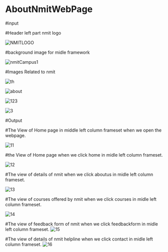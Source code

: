 # AboutNmitWebPage

#input

#Header left part nmit logo




![NMITLOGO](https://github.com/Bhavanamh/AboutNmitWebPage/assets/109859201/b09ec5ac-b6e3-471f-99b1-affbd0d3b9bb)





#background image for midle framework






![nmitCampus1](https://github.com/Bhavanamh/AboutNmitWebPage/assets/109859201/5293eb82-89d0-4ab6-ace5-1b18d0f5e80f)











#Images Related to nmit 






![th](https://github.com/Bhavanamh/AboutNmitWebPage/assets/109859201/0c37f638-a349-43bd-85e7-a0d982cf0190)


![about](https://github.com/Bhavanamh/AboutNmitWebPage/assets/109859201/4bcf638e-81cf-4eac-8f41-22c0f73b2f71)

![123](https://github.com/Bhavanamh/AboutNmitWebPage/assets/109859201/791c678a-e115-4ac1-a16d-594262f73b8a)


![3](https://github.com/Bhavanamh/AboutNmitWebPage/assets/109859201/a5339770-35e6-4af4-aff2-f3289d57dfa3)







#Output


#The View of Home page in middle left column frameset when we open the webpage.



![11](https://github.com/Bhavanamh/AboutNmitWebPage/assets/109859201/9e0775d4-1dd4-46f2-928b-068c2949e24d)

#the View of Home page when we click home in midle left column frameset. 

![12](https://github.com/Bhavanamh/AboutNmitWebPage/assets/109859201/280e90f8-0508-4a27-9431-ac6e59ac19ab)


#The view of details of nmit when we click aboutus in midle left column frameset. 

![13](https://github.com/Bhavanamh/AboutNmitWebPage/assets/109859201/7fa2b074-6960-4e20-a0ed-281c76472fb7)

#The view of courses offered by  nmit when we click courses in midle left column frameset. 

![14](https://github.com/Bhavanamh/AboutNmitWebPage/assets/109859201/956d5d0b-9759-48a5-a815-00492709dc62)

#The view of feedback form  of nmit when we click feedbackform in midle left column frameset. 
![15](https://github.com/Bhavanamh/AboutNmitWebPage/assets/109859201/084e4ea8-5584-44df-ad1f-648d66d7e473)

#The view of details of nmit helpline when we click contact in midle left column frameset. 
![16](https://github.com/Bhavanamh/AboutNmitWebPage/assets/109859201/51974b86-c82b-4da0-ad65-3ead8e8bb91b)




